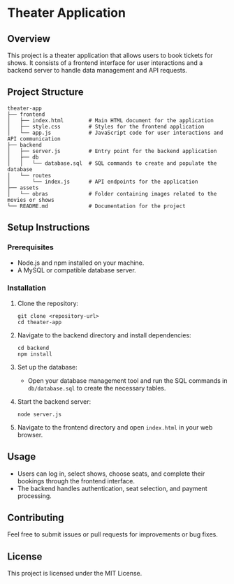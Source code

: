 # Theater Application

## Overview
This project is a theater application that allows users to book tickets for shows. It consists of a frontend interface for user interactions and a backend server to handle data management and API requests.

## Project Structure
```
theater-app
├── frontend
│   ├── index.html        # Main HTML document for the application
│   ├── style.css         # Styles for the frontend application
│   └── app.js            # JavaScript code for user interactions and API communication
├── backend
│   ├── server.js         # Entry point for the backend application
│   ├── db
│   │   └── database.sql  # SQL commands to create and populate the database
│   └── routes
│       └── index.js      # API endpoints for the application
├── assets
│   └── obras             # Folder containing images related to the movies or shows
└── README.md             # Documentation for the project
```

## Setup Instructions

### Prerequisites
- Node.js and npm installed on your machine.
- A MySQL or compatible database server.

### Installation
1. Clone the repository:
   ```
   git clone <repository-url>
   cd theater-app
   ```

2. Navigate to the backend directory and install dependencies:
   ```
   cd backend
   npm install
   ```

3. Set up the database:
   - Open your database management tool and run the SQL commands in `db/database.sql` to create the necessary tables.

4. Start the backend server:
   ```
   node server.js
   ```

5. Navigate to the frontend directory and open `index.html` in your web browser.

## Usage
- Users can log in, select shows, choose seats, and complete their bookings through the frontend interface.
- The backend handles authentication, seat selection, and payment processing.

## Contributing
Feel free to submit issues or pull requests for improvements or bug fixes. 

## License
This project is licensed under the MIT License.
